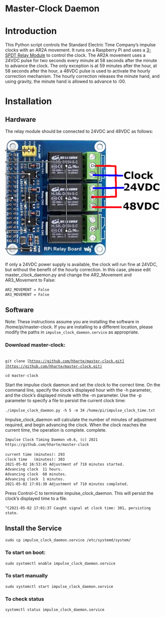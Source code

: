 # Master-Clock Daemon


# Introduction

This Python script controls the Standard Electric Time Company’s impulse clocks with an AR2A movement.  It runs on a Raspberry Pi and uses a [3-SPDT Relay Module](https://www.amazon.com/gp/product/B07PB9KK8Q) to control the clock. The AR2A movement uses a 24VDC pulse for two seconds every minute at 58 seconds after the minute to advance the clock.  The only exception is at 59 minutes after the hour, at 58 seconds after the hour, a 48VDC pulse is used to activate the hourly correction mechanism.  The hourly correction releases the minute hand, and using gravity, the minute hand is allowed to advance to :00.


# Installation


## Hardware

The relay module should be connected to 24VDC and 48VDC as follows:

![alt_text](https://raw.githubusercontent.com/hharte/master-clock/main/pictures/impulse_clock_wiring.png "image_tooltip")

If only a 24VDC power supply is available, the clock will run fine at 24VDC, but without the benefit of the hourly correction.  In this case, please edit master_clock_daemon.py and change the AR2_Movement and AR3_Movement to False:


```
AR2_MOVEMENT = False
AR3_MOVEMENT = False
```



## Software

Note: These instructions assume you are installing the software in /home/pi/master-clock.  If you are installing to a different location, please modify the paths in `impulse_clock_daemon.service` as appropriate.


### Download master-clock:

 \
<code>git clone [https://github.com/hharte/master-clock.git](https://github.com/hharte/master-clock.git)</code>


```
cd master-clock
```


Start the impulse clock daemon and set the clock to the correct time.  On the command line, specify the clock’s displayed hour with the -h parameter, and the clock’s displayed minute with the -m parameter.  Use the -p parameter to specify a file to persist the current clock time:

`./impulse_clock_daemon.py -h 5 -m 34 /home/pi/impulse_clock_time.txt` 

Impulse_clock_daemon will calculate the number of minutes of adjustment required, and begin advancing the clock.  When the clock reaches the current time, the operation is complete. complete.


```
Impulse Clock Timing Daemon v0.6, (c) 2021
https://github.com/hharte/master-clock

current time (minutes): 293
clock time   (minutes): 303
2021-05-02 16:53:45 Adjustment of 710 minutes started.
Advancing clock  11 hours.
Advancing clock  60 minutes.
Advancing clock  1 minutes.
2021-05-02 17:01:30 Adjustment of 710 minutes completed.
```


Press Control-C to terminate impulse_clock_daemon.  This will persist the clock’s displayed time to a file.


```
^C2021-05-02 17:01:37 Caught signal at clock time: 301, persisting state.
```



## Install the Service


```
sudo cp impulse_clock_daemon.service /etc/systemd/system/
```



### To start on boot:


```
sudo systemctl enable impulse_clock_daemon.service
```



### To start manually


```
sudo systemctl start impulse_clock_daemon.service
```



### To check status


```
systemctl status impulse_clock_daemon.service

